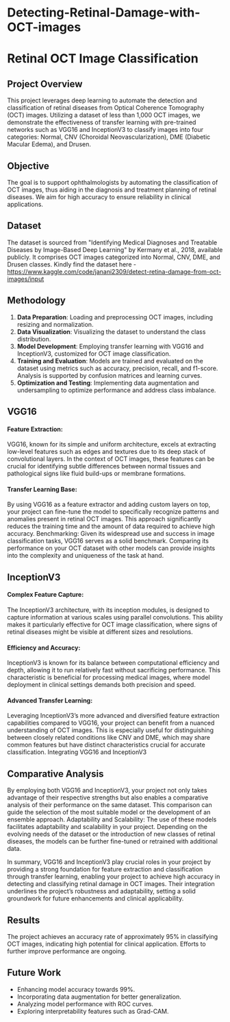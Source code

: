 # Detecting-Retinal-Damage-with-OCT-images
# Retinal OCT Image Classification

## Project Overview
This project leverages deep learning to automate the detection and classification of retinal diseases from Optical Coherence Tomography (OCT) images. Utilizing a dataset of less than 1,000 OCT images, we demonstrate the effectiveness of transfer learning with pre-trained networks such as VGG16 and InceptionV3 to classify images into four categories: Normal, CNV (Choroidal Neovascularization), DME (Diabetic Macular Edema), and Drusen.

## Objective
The goal is to support ophthalmologists by automating the classification of OCT images, thus aiding in the diagnosis and treatment planning of retinal diseases. We aim for high accuracy to ensure reliability in clinical applications.

## Dataset
The dataset is sourced from "Identifying Medical Diagnoses and Treatable Diseases by Image-Based Deep Learning" by Kermany et al., 2018, available publicly. It comprises OCT images categorized into Normal, CNV, DME, and Drusen classes.
Kindly find the dataset here - https://www.kaggle.com/code/janani2309/detect-retina-damage-from-oct-images/input


## Methodology
1. **Data Preparation**: Loading and preprocessing OCT images, including resizing and normalization.
2. **Data Visualization**: Visualizing the dataset to understand the class distribution.
3. **Model Development**: Employing transfer learning with VGG16 and InceptionV3, customized for OCT image classification.
4. **Training and Evaluation**: Models are trained and evaluated on the dataset using metrics such as accuracy, precision, recall, and f1-score. Analysis is supported by confusion matrices and learning curves.
5. **Optimization and Testing**: Implementing data augmentation and undersampling to optimize performance and address class imbalance.

## VGG16
#### Feature Extraction: 
VGG16, known for its simple and uniform architecture, excels at extracting low-level features such as edges and textures due to its deep stack of convolutional layers. In the context of OCT images, these features can be crucial for identifying subtle differences between normal tissues and pathological signs like fluid build-ups or membrane formations.
#### Transfer Learning Base: 
By using VGG16 as a feature extractor and adding custom layers on top, your project can fine-tune the model to specifically recognize patterns and anomalies present in retinal OCT images. This approach significantly reduces the training time and the amount of data required to achieve high accuracy.
Benchmarking: Given its widespread use and success in image classification tasks, VGG16 serves as a solid benchmark. Comparing its performance on your OCT dataset with other models can provide insights into the complexity and uniqueness of the task at hand.

## InceptionV3
#### Complex Feature Capture: 
The InceptionV3 architecture, with its inception modules, is designed to capture information at various scales using parallel convolutions. This ability makes it particularly effective for OCT image classification, where signs of retinal diseases might be visible at different sizes and resolutions.
#### Efficiency and Accuracy: 
InceptionV3 is known for its balance between computational efficiency and depth, allowing it to run relatively fast without sacrificing performance. This characteristic is beneficial for processing medical images, where model deployment in clinical settings demands both precision and speed.
#### Advanced Transfer Learning: 
Leveraging InceptionV3’s more advanced and diversified feature extraction capabilities compared to VGG16, your project can benefit from a nuanced understanding of OCT images. This is especially useful for distinguishing between closely related conditions like CNV and DME, which may share common features but have distinct characteristics crucial for accurate classification.
Integrating VGG16 and InceptionV3

## Comparative Analysis
By employing both VGG16 and InceptionV3, your project not only takes advantage of their respective strengths but also enables a comparative analysis of their performance on the same dataset. This comparison can guide the selection of the most suitable model or the development of an ensemble approach.
Adaptability and Scalability: The use of these models facilitates adaptability and scalability in your project. Depending on the evolving needs of the dataset or the introduction of new classes of retinal diseases, the models can be further fine-tuned or retrained with additional data.

In summary, VGG16 and InceptionV3 play crucial roles in your project by providing a strong foundation for feature extraction and classification through transfer learning, enabling your project to achieve high accuracy in detecting and classifying retinal damage in OCT images. Their integration underlines the project’s robustness and adaptability, setting a solid groundwork for future enhancements and clinical applicability.


## Results
The project achieves an accuracy rate of approximately 95% in classifying OCT images, indicating high potential for clinical application. Efforts to further improve performance are ongoing.

## Future Work
- Enhancing model accuracy towards 99%.
- Incorporating data augmentation for better generalization.
- Analyzing model performance with ROC curves.
- Exploring interpretability features such as Grad-CAM.

